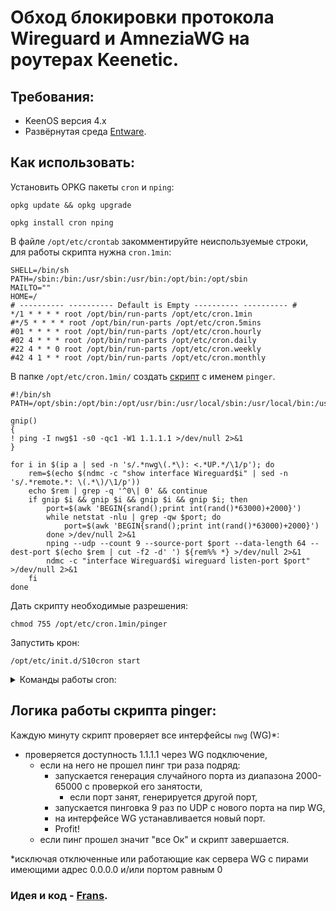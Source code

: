 # Обход блокировки протокола Wireguard и AmneziaWG на роутерах Keenetic.

## Требования:
- KeenOS версия 4.х
- Развёрнутая среда [Entware](https://help.keenetic.com/hc/ru/articles/360021214160-Установка-системы-пакетов-репозитория-Entware-на-USB-накопитель).

## Как использовать:
Установить OPKG пакеты `cron` и `nping`:
```
opkg update && opkg upgrade
```
```
opkg install cron nping
```

В файле `/opt/etc/crontab` закомментируйте неиспользуемые строки, для работы скрипта нужна `cron.1min`:
```
SHELL=/bin/sh
PATH=/sbin:/bin:/usr/sbin:/usr/bin:/opt/bin:/opt/sbin
MAILTO=""
HOME=/
# ---------- ---------- Default is Empty ---------- ---------- #
*/1 * * * * root /opt/bin/run-parts /opt/etc/cron.1min
#*/5 * * * * root /opt/bin/run-parts /opt/etc/cron.5mins
#01 * * * * root /opt/bin/run-parts /opt/etc/cron.hourly
#02 4 * * * root /opt/bin/run-parts /opt/etc/cron.daily
#22 4 * * 0 root /opt/bin/run-parts /opt/etc/cron.weekly
#42 4 1 * * root /opt/bin/run-parts /opt/etc/cron.monthly
```

В папке `/opt/etc/cron.1min/` создать [скрипт](https://github.com/Ground-Zerro/Wireguard-DPI-blocking-bypass/blob/main/pinger) с именем `pinger`.
```
#!/bin/sh
PATH=/opt/sbin:/opt/bin:/opt/usr/bin:/usr/local/sbin:/usr/local/bin:/usr/sbin:/usr/bin:/sbin:/bin

gnip()
{
! ping -I nwg$1 -s0 -qc1 -W1 1.1.1.1 >/dev/null 2>&1
}

for i in $(ip a | sed -n 's/.*nwg\(.*\): <.*UP.*/\1/p'); do
    rem=$(echo $(ndmc -c "show interface Wireguard$i" | sed -n 's/.*remote.*: \(.*\)/\1/p'))
    echo $rem | grep -q '^0\| 0' && continue
    if gnip $i && gnip $i && gnip $i && gnip $i; then
        port=$(awk 'BEGIN{srand();print int(rand()*63000)+2000}')
        while netstat -nlu | grep -qw $port; do
            port=$(awk 'BEGIN{srand();print int(rand()*63000)+2000}')
        done >/dev/null 2>&1
        nping --udp --count 9 --source-port $port --data-length 64 --dest-port $(echo $rem | cut -f2 -d' ') ${rem%% *} >/dev/null 2>&1
        ndmc -c "interface Wireguard$i wireguard listen-port $port" >/dev/null 2>&1
    fi
done
```

Дать скрипту необходимые разрешения:
```
chmod 755 /opt/etc/cron.1min/pinger
```

Запустить крон:
```
/opt/etc/init.d/S10cron start
```

<details>
    <summary>Команды работы cron:</summary>
    
    /opt/etc/init.d/S10cron -?
    
Примерный вывод:
`Usage: /opt/etc/init.d/S10cron (start|stop|restart|check|status|kill|reconfigure)`
    
</details>

## Логика работы скрипта pinger:
Каждую минуту скрипт проверяет все интерфейсы `nwg` (WG)*:
- проверяется доступность 1.1.1.1 через WG подключение,
    - если на него не прошел пинг три раза подряд:
        - запускается генерация случайного порта из диапазона 2000-65000 с проверкой его занятости,
            - если порт занят, генерируется другой порт,
        - запускается пинговка 9 раз по UDP с нового порта на пир WG,
        - на интерфейсе WG устанавливается новый порт.
        - Profit!
    - если пинг прошел значит "все Ок" и скрипт завершается.

*исключая отключенные или работающие как сервера WG с пирами имеющими адрес 0.0.0.0 и/или портом равным 0

### Идея и код - [Frans](https://forum.keenetic.com/topic/19389-%D0%BE%D0%B1%D1%85%D0%BE%D0%B4-%D0%B1%D0%BB%D0%BE%D0%BA%D0%B8%D1%80%D0%BE%D0%B2%D0%BA%D0%B8-%D0%BF%D1%80%D0%BE%D1%82%D0%BE%D0%BA%D0%BE%D0%BB%D0%B0-wireguard-%D0%B2-%D1%82%D1%87-amneziawg/?do=findComment&comment=193941).
